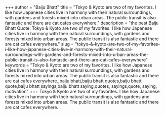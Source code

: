 +++
author = "Baiju Bhatt"
title = "Tokyo & Kyoto are two of my favorites. I like how Japanese cities live in harmony with their natural surroundings, with gardens and forests mixed into urban areas. The public transit is also fantastic and there are cat cafes everywhere."
description = "the best Baiju Bhatt Quote: Tokyo & Kyoto are two of my favorites. I like how Japanese cities live in harmony with their natural surroundings, with gardens and forests mixed into urban areas. The public transit is also fantastic and there are cat cafes everywhere."
slug = "tokyo-&-kyoto-are-two-of-my-favorites-i-like-how-japanese-cities-live-in-harmony-with-their-natural-surroundings-with-gardens-and-forests-mixed-into-urban-areas-the-public-transit-is-also-fantastic-and-there-are-cat-cafes-everywhere"
keywords = "Tokyo & Kyoto are two of my favorites. I like how Japanese cities live in harmony with their natural surroundings, with gardens and forests mixed into urban areas. The public transit is also fantastic and there are cat cafes everywhere.,baiju bhatt,baiju bhatt quotes,baiju bhatt quote,baiju bhatt sayings,baiju bhatt saying,quotes, sayings,quote, saying, motivation"
+++
Tokyo & Kyoto are two of my favorites. I like how Japanese cities live in harmony with their natural surroundings, with gardens and forests mixed into urban areas. The public transit is also fantastic and there are cat cafes everywhere.
